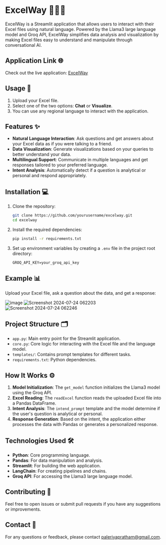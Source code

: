 # ExcelWay 👩🏻‍💻

ExcelWay is a Streamlit application that allows users to interact with their Excel files using natural language. Powered by the Llama3 large language model and Groq API, ExcelWay simplifies data analysis and visualization by making Excel files easy to understand and manipulate through conversational AI.

## Application Link 🌐

Check out the live application: [ExcelWay](https://excelway.streamlit.app/)

## Usage 🚀

1. Upload your Excel file.
2. Select one of the two options: **Chat** or **Visualize**.
3. You can use any regional language to interact with the application.

## Features ✨

- **Natural Language Interaction**: Ask questions and get answers about your Excel data as if you were talking to a friend.
- **Data Visualization**: Generate visualizations based on your queries to better understand your data.
- **Multilingual Support**: Communicate in multiple languages and get responses tailored to your preferred language.
- **Intent Analysis**: Automatically detect if a question is analytical or personal and respond appropriately.

## Installation 💻

1. Clone the repository:
    ```bash
    git clone https://github.com/yourusername/excelway.git
    cd excelway
    ```

2. Install the required dependencies:
    ```bash
    pip install -r requirements.txt
    ```

3. Set up environment variables by creating a `.env` file in the project root directory:
    ```env
    GROQ_API_KEY=your_groq_api_key
    ```

## Example 📊

Upload your Excel file, ask a question about the data, and get a response:

![image](https://github.com/user-attachments/assets/b99e2645-1997-4cac-84bb-fc3fd72bd60d)
![Screenshot 2024-07-24 062203](https://github.com/user-attachments/assets/6c26ea41-ad22-4b41-9150-a55cea2d23b7)
![Screenshot 2024-07-24 062246](https://github.com/user-attachments/assets/6aa40e92-ee31-4e01-ae34-24cd82b5546b)

## Project Structure 🗂️

- `app.py`: Main entry point for the Streamlit application.
- `core.py`: Core logic for interacting with the Excel file and the language model.
- `templates/`: Contains prompt templates for different tasks.
- `requirements.txt`: Python dependencies.

## How It Works ⚙️

1. **Model Initialization**: The `get_model` function initializes the Llama3 model using the Groq API.
2. **Excel Reading**: The `readExcel` function reads the uploaded Excel file into a Pandas DataFrame.
3. **Intent Analysis**: The `intend_prompt` template and the model determine if the user's question is analytical or personal.
4. **Response Generation**: Based on the intent, the application either processes the data with Pandas or generates a personalized response.

## Technologies Used 🛠️

- **Python**: Core programming language.
- **Pandas**: For data manipulation and analysis.
- **Streamlit**: For building the web application.
- **LangChain**: For creating pipelines and chains.
- **Groq API**: For accessing the Llama3 large language model.

## Contributing 🤝

Feel free to open issues or submit pull requests if you have any suggestions or improvements.

## Contact 📧

For any questions or feedback, please contact [paleriyapratham@gmail.com](mailto:paleriyapratham@gmail.com).
